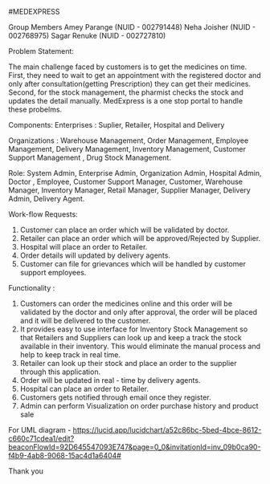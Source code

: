 #MEDEXPRESS

Group Members
Amey Parange (NUID - 002791448)
Neha Joisher (NUID - 002768975)
Sagar Renuke (NUID - 002727810)


Problem Statement:

The main challenge faced by customers is to get the medicines on time. First, they need to wait to get an appointment with the registered doctor and only after consultation(getting Prescription) they can get their medicines. Second, for the stock management, the pharmist checks the stock and updates the detail manually. MedExpress is a one stop portal to handle these probelms. 


Components:
Enterprises : 
Suplier, Retailer, Hospital and Delivery

Organizations :
Warehouse Management, Order Management, Employee Management, Delivery Management, Inventory Management, Customer Support Management , Drug Stock Management.

Role: 
System Admin, Enterprise Admin, Organization Admin, Hospital Admin, Doctor , Employee, Customer Support Manager, Customer, Warehouse Manager, Inventory Manager, Retail Manager, Supplier Manager, Delivery Admin, Delivery Agent.

Work-flow Requests: 
1. Customer can place an order which will be validated by doctor. 
2. Retailer can place an order which will be approved/Rejected by Supplier.
3. Hospital will place an order to Retailer.
4. Order details will updated by delivery agents.
5. Customer can file for grievances which will be handled by customer support employees.


Functionality : 
1. Customers can order the medicines online and this order will be validated by the doctor and only after approval, the order will be placed and it will be delivered to the customer.
2. It provides easy to use interface for Inventory Stock Management so that Retailers and Suppliers can look up and keep a track the stock available in their inventory. This would eliminate the manual process and help to keep track in real time.
3. Retailer can look up their stock and place an order to the supplier through this application.
4. Order will be updated in real - time by delivery agents.
5. Hospital can place an order to Retailer.
6. Customers gets notified through email once they register.
7. Admin can perform Visualization on order purchase history and product sale 


For UML diagram - https://lucid.app/lucidchart/a52c86bc-5bed-4bce-8612-c660c71cdea1/edit?beaconFlowId=92D645547093E747&page=0_0&invitationId=inv_09b0ca90-f4b9-4ab8-9068-15ac4d1a6404#

Thank you

